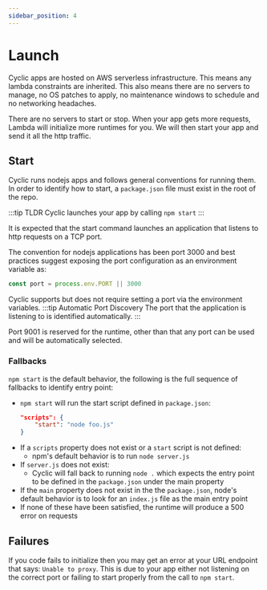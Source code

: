 ```yaml
---
sidebar_position: 4
---
```


# Launch

Cyclic apps are hosted on AWS serverless infrastructure. This means any lambda constraints are inherited. This also means there are no servers to manage, no OS patches to apply, no maintenance windows to schedule and no networking headaches.

There are no servers to start or stop. When your app gets more requests, Lambda will initialize more runtimes for you. We will then start your app and send it all the http traffic.

## Start
Cyclic runs nodejs apps and follows general conventions for running them. In order to identify how to start, a `package.json` file must exist in the root of the repo.

:::tip  TLDR
Cyclic launches your app by calling `npm start`
:::


It is expected that the start command launches an application that listens to http requests on a TCP port.

The convention for nodejs applications has been port 3000 and best practices suggest exposing the port configuration as an environment variable as:
```js
const port = process.env.PORT || 3000
```
Cyclic supports but does not require setting a port via the environment variables.
:::tip  Automatic Port Discovery
The port that the application is listening to is identified automatically.
:::

Port 9001 is reserved for the runtime, other than that any port can be used and will be automatically selected. 


### Fallbacks
`npm start` is the default behavior, the following is the full sequence of fallbacks to identify entry point:
- `npm start` will run the start script defined in `package.json`:
    ```json
    "scripts": {
        "start": "node foo.js"
    }
    ```
- If a `scripts` property does not exist or a `start` script is not defined:
  - npm's default behavior is to run `node server.js`
- If `server.js` does not exist:
  - Cyclic will fall back to running `node .` which expects the entry point to be defined in the `package.json` under the main property
- If the `main` property does not exist in the the `package.json`, node's default behavior is to look for an `index.js` file as the main entry point
- If none of these have been satisfied, the runtime will produce a 500 error on requests



## Failures

If you code fails to initialize then you may get an error at your URL endpoint that says: `Unable to proxy`. This is due to your app either not listening on the correct port or failing to start properly from the call to `npm start`.
